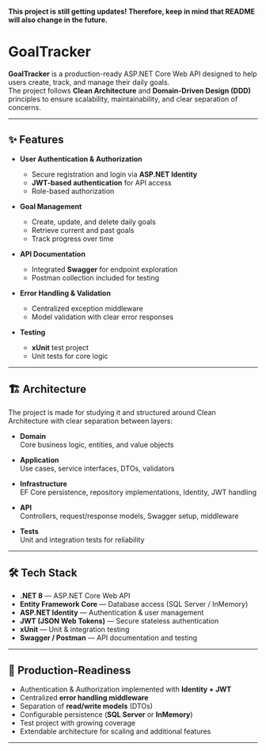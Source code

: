 **This project is still getting updates! Therefore, keep in mind that README will also change in the future.**
# GoalTracker

**GoalTracker** is a production-ready ASP.NET Core Web API designed to help users create, track, and manage their daily goals.  
The project follows **Clean Architecture** and **Domain-Driven Design (DDD)** principles to ensure scalability, maintainability, and clear separation of concerns.

---

## ✨ Features

- **User Authentication & Authorization**
  - Secure registration and login via **ASP.NET Identity**
  - **JWT-based authentication** for API access
  - Role-based authorization

- **Goal Management**
  - Create, update, and delete daily goals
  - Retrieve current and past goals
  - Track progress over time

- **API Documentation**
  - Integrated **Swagger** for endpoint exploration
  - Postman collection included for testing

- **Error Handling & Validation**
  - Centralized exception middleware
  - Model validation with clear error responses

- **Testing**
  - **xUnit** test project
  - Unit tests for core logic

---

## 🏗️ Architecture

The project is made for studying it and structured around Clean Architecture with clear separation between layers:

- **Domain**  
  Core business logic, entities, and value objects

- **Application**  
  Use cases, service interfaces, DTOs, validators

- **Infrastructure**  
  EF Core persistence, repository implementations, Identity, JWT handling

- **API**  
  Controllers, request/response models, Swagger setup, middleware

- **Tests**  
  Unit and integration tests for reliability

---

## 🛠️ Tech Stack

- **.NET 8** — ASP.NET Core Web API  
- **Entity Framework Core** — Database access (SQL Server / InMemory)  
- **ASP.NET Identity** — Authentication & user management  
- **JWT (JSON Web Tokens)** — Secure stateless authentication  
- **xUnit** — Unit & integration testing  
- **Swagger / Postman** — API documentation and testing

---

## 🚀 Production-Readiness

- Authentication & Authorization implemented with **Identity + JWT**  
- Centralized **error handling middleware**  
- Separation of **read/write models** (DTOs)  
- Configurable persistence (**SQL Server** or **InMemory**)  
- Test project with growing coverage  
- Extendable architecture for scaling and additional features

---


